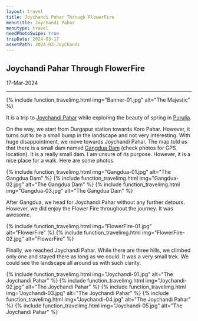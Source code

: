 ```yaml
---
layout: travel
title: Joychandi Pahar Through FlowerFire
menutitle: Joychandi Pahar
menutype: travel
needPhotoSwipe: true
tripDate: 2024-03-17
assetPath: 2024-03-JoyChandi
---
```


## Joychandi Pahar Through FlowerFire
17-Mar-2024

---


{% include function_travelimg.html img="Banner-01.jpg" alt="The Majestic" %}

It is a trip to [Joychandi Pahar][joychandi] while exploring the beauty of spring in [Purulia][purulia].

On the way, we start from Durgapur station towards Koro Pahar. However, it turns out to be a small bump in the landscape and not very interesting. With huge disappointment, we move towards Joychandi Pahar. The map told us that there is a small dam named [Gangdua Dam][gangduadam] (check photos for GPS location). It is a really small dam. I am unsure of its purpose. However, it is a nice place for a walk. Here are some photos.

{% include function_travelimg.html img="Gangdua-01.jpg" alt="The Gangdua Dam" %}
{% include function_travelimg.html img="Gangdua-02.jpg" alt="The Gangdua Dam" %}
{% include function_travelimg.html img="Gangdua-03.jpg" alt="The Gangdua Dam" %}

After Gangdua, we head for Joychandi Pahar without any further detours. However, we did enjoy the Flower Fire throughout the journey. It was awesome.

{% include function_travelimg.html img="FlowerFire-01.jpg" alt="FlowerFire" %}
{% include function_travelimg.html img="FlowerFire-02.jpg" alt="FlowerFire" %}

Finally, we reached Joychandi Pahar. While there are three hills, we climbed only one and stayed there as long as we could. It was a very small trek. We could see the landscape all around us with such clarity.

{% include function_travelimg.html img="Joychandi-01.jpg" alt="The Joychandi Pahar" %}
{% include function_travelimg.html img="Joychandi-02.jpg" alt="The Joychandi Pahar" %}
{% include function_travelimg.html img="Joychandi-03.jpg" alt="The Joychandi Pahar" %}
{% include function_travelimg.html img="Joychandi-04.jpg" alt="The Joychandi Pahar" %}
{% include function_travelimg.html img="Joychandi-05.jpg" alt="The Joychandi Pahar" %}


[gangduadam]: https://bankura.gov.in/gallery/gangdua-dam/
[purulia]: https://en.wikipedia.org/wiki/Purulia
[joychandi]: https://en.wikipedia.org/wiki/Joychandi_Pahar
[topchanchi]: https://dhanbad.nic.in/tourist-place/topchanchi-lake/
[dhanbad]: https://en.wikipedia.org/wiki/Dhanbad